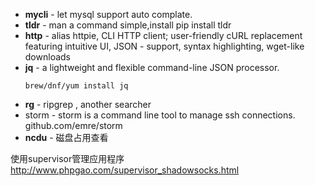 - **mycli** - let mysql support auto complate.
- **tldr** - man a command simple,install pip install tldr
- **http** - alias httpie, CLI HTTP client; user-friendly cURL replacement featuring intuitive UI, JSON - support, syntax highlighting, wget-like downloads
- **jq** - a lightweight and flexible command-line JSON processor.
    ```
    brew/dnf/yum install jq
    ```
- **rg** - ripgrep , another searcher
- storm - storm is a command line tool to manage ssh connections. github.com/emre/storm
- **ncdu** - 磁盘占用查看

使用supervisor管理应用程序
http://www.phpgao.com/supervisor_shadowsocks.html
